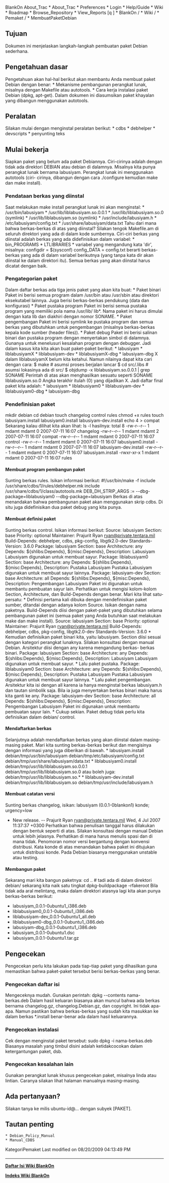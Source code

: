    BlankOn
 About_Trac
    * About_Trac
    * Preferences
    * Login
    * Help/Guide
    * Wiki
    * Roadmap
    * Browse_Repository
    * View_Reports
[q                 ]
    * BlankOn  /
    * Wiki  /
    * Pemaket  /
    * MembuatPaketDebian
## Tujuan
Dokumen ini menjelaskan langkah-langkah pembuatan paket Debian sederhana.
## Pengetahuan dasar
Pengetahuan akan hal-hal berikut akan membantu Anda membuat paket Debian dengan
benar:
    * Mekanisme pembangunan perangkat lunak, misalnya dengan Makefile atau
      autotools.
    * Cara kerja instalasi paket Debian (dpkg, apt-get).
Dalam dokumen ini diasumsikan paket khayalan yang dibangun menggunakan
autotools.
## Peralatan
Silakan mulai dengan menginstal peralatan berikut:
    * cdbs
    * debhelper
    * devscripts
    * penyunting teks
## Mulai bekerja
Siapkan paket yang belum ada paket Debiannya. Ciri-cirinya adalah dengan tidak
ada direktori DEBIAN atau debian di dalamnya. Misalnya kita punya perangkat
lunak bernama labusiyam. Perangkat lunak ini menggunakan autotools (ciri-
cirinya, dibangun dengan cara ./configure kemudian make dan make install).
### Pendataan berkas yang diinstal
Saat melakukan make install perangkat lunak ini akan menginstal:
    * /usr/bin/labusiyam
    * /usr/lib/liblabusiyam.so.0.0.1
    * /usr/lib/liblabusiyam.so.0 (symlink)
    * /usr/lib/liblabusiyam.so (symlink)
    * /usr/include/labusiyam.h
    * /etc/labusiyam/config.txt
    * /usr/share/labusiyam/data.txt
Tahu dari mana bahwa berkas-berkas di atas yang diinstal? Silakan tengok
Makefile.am di seluruh direktori yang ada di dalam kode sumbernya. Ciri-ciri
berkas yang diinstal adalah berkas yang ada didefinisikan dalam variabel:
    * bin_PROGRAMS
    * LTLIBRARIES
    * variabel yang mengandung kata 'dir', misalnya:
      configdir = $(sysconf)
      config_DATA = config.txt
      berarti berkas-berkas yang ada di dalam variabel berikutnya (yang tanpa
      kata dir akan diinstal ke dalam direktori itu).
Semua berkas yang akan diinstal harus dicatat dengan baik.
### Pengategorian paket
Dalam daftar berkas ada tiga jenis paket yang akan kita buat:
    * Paket binari
      Paket ini berisi semua program dalam /usr/bin atau /usr/sbin atau
      direktori eksekutabel lainnya. Juga berisi berkas-berkas pendukung (data
      dan konfigurasi)
    * Paket pustaka program
      Paket ini berisi semua pustaka program yang memiliki pola nama /usr/lib/
      lib*. Nama paket ini harus dimulai dengan kata lib dan diakhiri dengan
      nomor SONAME.
    * Paket pengembangan
      Paket ini berisi symlink ke pustaka program dan semua berkas yang
      dibutuhkan untuk pengembangan (misalnya berkas-berkas kepala kode sumber
      (header files)).
    * Paket debug
      Paket ini berisi salinan binari dan pustaka program dengan menyertakan
      simbol di dalamnya. Gunanya untuk menelusuri kesalahan program dengan
      debugger.
Jadi dalam kasus kita kita akan buat paket-paket berikut:
    * labusiyam
    * liblabusiyamX
    * liblabusiyam-dev
    * liblabusiyamX-dbg
    * labusiyam-dbg
X dalam liblabusiyamX belum kita ketahui. Namun nilainya dapat kita cari dengan
cara:
$ make                              # asumsi proses berjalan lancar
$ cd src/.libs                      # asumsi lokasinya ada di src/
$ objdump -x liblabusiyam.so.0.0.1 | grep SONAME
Perintah di atas akan menghasilkan sesuatu seperti
  SONAME     liblabusiyam.so.0
Angka terakhir itulah (0) yang dijadikan X. Jadi daftar final paket kita
adalah:
    * labusiyam
    * liblabusiyam0
    * liblabusiyam-dev
    * liblabusiyam0-dbg
    * labusiyam-dbg
### Pendefinisian paket
mkdir debian
cd debian
touch changelog control rules
chmod +x rules
touch labusiyam.install labusiyam0.install labusiyam-dev.install
echo 4 > compat
Sekarang kalau dilihat kita akan lihat:
ls -l
hasilnya:
total 8
-rw-r--r-- 1 mdamt mdamt    0 2007-07-11 16:07 changelog
-rw-r--r-- 1 mdamt mdamt    2 2007-07-11 16:07 compat
-rw-r--r-- 1 mdamt mdamt    0 2007-07-11 16:07 control
-rw-r--r-- 1 mdamt mdamt    0 2007-07-11 16:07 labusiyam0.install
-rw-r--r-- 1 mdamt mdamt    0 2007-07-11 16:07 labusiyam-dev.install
-rw-r--r-- 1 mdamt mdamt    0 2007-07-11 16:07 labusiyam.install
-rwxr-xr-x 1 mdamt mdamt    0 2007-07-11 16:07 rules
#### Membuat program pembangun paket
Sunting berkas rules. Isikan informasi berikut:
#!/usr/bin/make -f
include /usr/share/cdbs/1/rules/debhelper.mk
include /usr/share/cdbs/1/class/autotools.mk
DEB_DH_STRIP_ARGS := --dbg-package=liblabusiyam0 --dbg-package=labusiyam
Berkas di atas menandakan bahwa pembangunan paket akan menggunakan skrip cdbs.
Di situ juga didefinisikan dua paket debug yang kita punya.
#### Membuat definisi paket
Sunting berkas control. Isikan informasi berikut:
Source: labusiyam
Section: base
Priority: optional
Maintainer: Prajurit Ryan <ryan@private.tentara.mil>
Build-Depends: debhelper, cdbs, pkg-config, libgtk2.0-dev
Standards-Version: 3.6.0
Package: labusiyam
Section: base
Architecture: any
Depends: ${shlibs:Depends}, ${misc:Depends},
Description: Labusiyam
 Labusiyam digunakan untuk membuat sayur.
Package: liblabusiyam0
Section: base
Architecture: any
Depends: ${shlibs:Depends}, ${misc:Depends},
Description: Pustaka Labusiyam
 Pustaka Labusiyam digunakan untuk membuat sayur lainnya.
Package: labusiyam-dev
Section: base
Architecture: all
Depends: ${shlibs:Depends}, ${misc:Depends},
Description: Pengembangan Labusiyam
 Paket ini digunakan untuk membantu pembuatan sayur lain.
Perhatikan untuk mengisi kolom-kolom Section, Architecture, dan Build-Depends
dengan benar. Mari kita lihat satu-persatu:
    * Definisi pertama kali dibuka dengan mendefinisikan paket sumber, ditandai
      dengan adanya kolom Source. Isikan dengan nama paketnya. Build-Depends
      diisi dengan paket-paket yang dibutuhkan selama pembangunan paket ini
      (semua paket yang Anda butuhkan saat melakukan make dan make install).
      Source: labusiyam
      Section: base
      Priority: optional
      Maintainer: Prajurit Ryan <ryan@private.tentara.mil>
      Build-Depends: debhelper, cdbs, pkg-config, libgtk2.0-dev
      Standards-Version: 3.6.0
    * Kemudian definisikan paket binari kita, yaitu labusiyam. Section diisi
      sesuai dengan kategori perangkat lunaknya. Silakan konsultasi dengan
      manual Debian. Arsitektur diisi dengan any karena mengandung berkas-
      berkas binari.
      Package: labusiyam
      Section: base
      Architecture: any
      Depends: ${shlibs:Depends}, ${misc:Depends},
      Description: Labusiyam
       Labusiyam digunakan untuk membuat sayur.
    * Lalu paket pustaka.
      Package: liblabusiyam0
      Section: base
      Architecture: any
      Depends: ${shlibs:Depends}, ${misc:Depends},
      Description: Pustaka Labusiyam
       Pustaka Labusiyam digunakan untuk membuat sayur lainnya.
    * Lalu paket pengembangan. Arsitektur kita isi dengan all karena ia hanya
      menginstal berkas labusiyam.h dan tautan simbolik saja. Bila ia juga
      menyertakan berkas binari maka harus kita ganti ke any.
      Package: labusiyam-dev
      Section: base
      Architecture: all
      Depends: ${shlibs:Depends}, ${misc:Depends},
      Description: Pengembangan Labusiyam
       Paket ini digunakan untuk membantu pembuatan sayur lain.
    * Cukup sekian. Paket debug tidak perlu kita definisikan dalam debian/
      control.
#### Mendaftarkan berkas
Selanjutnya adalah mendaftarkan berkas yang akan diinstal dalam masing-masing
paket. Mari kita sunting berkas-berkas berikut dan mengisinya dengan informasi
yang juga diberikan di bawah.
    * labusiyam.install
      debian/tmp/usr/bin/labusiyam
      debian/tmp/etc/labusiyam/config.txt
      debian/tmp/usr/share/labusiyam/data.txt
    * liblabusiyam0.install
      debian/tmp/usr/lib/liblabusiyam.so.0.0.1
      debian/tmp/usr/lib/liblabusiyam.so.0
      atau boleh juga:
      debian/tmp/usr/lib/liblabusiyam.so.*
    * liblabusiyam-dev.install
      debian/tmp/usr/lib/liblabusiyam.so
      debian/tmp/usr/include/labusiyam.h
#### Membuat catatan versi
Sunting berkas changelog, isikan:
labusiyam (0.0.1-0blankon1) konde; urgency=low
  * New release.
 -- Prajurit Ryan <ryan@private.tentara.mil>  Wed,  4 Jul 2007 11:37:37 +0300
Perhatikan bahwa penulisan tanggal harus dilakukan dengan bentuk seperti di
atas. Silakan konsultasi dengan manual Debian untuk lebih jelasnya. Perhatikan
di mana harus menulis spasi dan di mana tidak. Penomoran nomor versi bergantung
dengan konvensi distribusi. Kata konde di atas menandakan bahwa paket ini
ditujukan untuk distribusi konde. Pada Debian biasanya menggunakan unstable
atau testing.
#### Membangun paket
Sekarang mari kita bangun paketnya:
cd ..    # tadi ada di dalam direktori debian/ sekarang kita naik satu tingkat
dpkg-buildpackage -rfakeroot
Bila tidak ada aral melintang, maka dalam direktori atasnya lagi kita akan
punya berkas-berkas berikut:
 * labusiyam_0.0.1-0ubuntu1_i386.deb
 * liblabusiyam0_0.0.1-0ubuntu1_i386.deb
 * liblabusiyam-dev_0.0.1-0ubuntu1_all.deb
 * liblabusiyam0-dbg_0.0.1-0ubuntu1_i386.deb
 * labusiyam-dbg_0.0.1-0ubuntu1_i386.deb
 * labusiyam_0.0.1-0ubuntu1.dsc
 * labusiyam_0.0.1-0ubuntu1.tar.gz
## Pengecekan
Pengecekan perlu kita lakukan pada tiap-tiap paket yang dihasilkan guna
memastikan bahwa paket-paket tersebut berisi berkas-berkas yang benar.
### Pengecekan daftar isi
Mengeceknya mudah. Gunakan perintah:
dpkg --contents nama-berkas.deb
Dalam hasil keluaran biasanya akan muncul bahwa ada berkas bernama
changelog.gz, changelog.Debian.gz, dan copyright. Ini tidak apa-apa. Namun
pastikan bahwa berkas-berkas yang sudah kita masukkan ke dalam berkas *.install
benar-benar ada dalam hasil keluarannya.
### Pengecekan instalasi
Cek dengan menginstal paket tersebut:
sudo dpkg -i nama-berkas.deb
Biasanya masalah yang timbul disini adalah ketidakcocokan dalam ketergantungan
paket, dsb.
### Pengecekan kesalahan lain
Gunakan perangkat lunak khusus pengecekan paket, misalnya linda atau lintian.
Caranya silakan lihat halaman manualnya masing-masing.
## Ada pertanyaan?
Silakan tanya ke milis ubuntu-id@… dengan subyek [PAKET].
## Tautan penting
    * ​Debian_Policy_Manual
    * ​Manual_CDBS
KategoriPemaket
Last modified on 08/20/2009 04:13:49 PM
#### 
    
 
 
 
 
 
---
[**Daftar Isi Wiki BlankOn**](/DaftarIsi/README.md)
 
[**Indeks Wiki BlankOn**](/Indeks.md)
